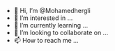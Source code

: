 - 👋 Hi, I’m @Mohamedhergli
- 👀 I’m interested in ...
- 🌱 I’m currently learning ...
- 💞️ I’m looking to collaborate on ...
- 📫 How to reach me ...

<!---
Mohamedhergli/Mohamedhergli is a ✨ special ✨ repository because its `README.md` (this file) appears on your GitHub profile.
You can click the Preview link to take a look at your changes.
--->
